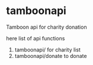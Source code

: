 # tamboonapi
Tamboon api for charity donation

here list of api functions

1. tamboonapi/ for charity list
2. tamboonapi/donate to donate
